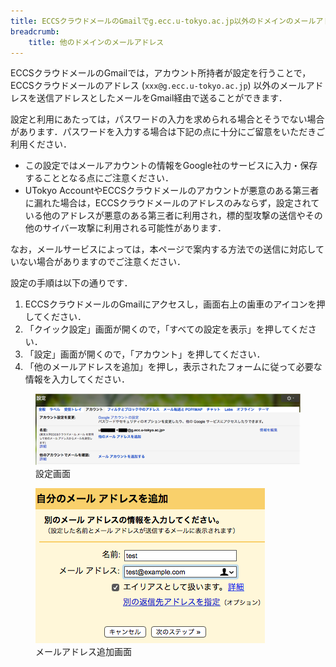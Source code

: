 ```yaml
---
title: ECCSクラウドメールのGmailでg.ecc.u-tokyo.ac.jp以外のドメインのメールアドレスを利用する方法と注意点
breadcrumb:
    title: 他のドメインのメールアドレス
---
```


ECCSクラウドメールのGmailでは，アカウント所持者が設定を行うことで，ECCSクラウドメールのアドレス (`xxx@g.ecc.u-tokyo.ac.jp`) 以外のメールアドレスを送信アドレスとしたメールをGmail経由で送ることができます．

設定と利用にあたっては，パスワードの入力を求められる場合とそうでない場合があります．パスワードを入力する場合は下記の点に十分にご留意をいただきご利用ください．

- この設定ではメールアカウントの情報をGoogle社のサービスに入力・保存することとなる点にご注意ください．
- UTokyo AccountやECCSクラウドメールのアカウントが悪意のある第三者に漏れた場合は，ECCSクラウドメールのアドレスのみならず，設定されている他のアドレスが悪意のある第三者に利用され，標的型攻撃の送信やその他のサイバー攻撃に利用される可能性があります．

なお，メールサービスによっては，本ページで案内する方法での送信に対応していない場合がありますのでご注意ください．

設定の手順は以下の通りです．

1. ECCSクラウドメールのGmailにアクセスし，画面右上の歯車のアイコンを押してください．
1. 「クイック設定」画面が開くので，「すべての設定を表示」を押してください．
1. 「設定」画面が開くので，「アカウント」を押してください．
1. 「他のメールアドレスを追加」を押し，表示されたフォームに従って必要な情報を入力してください．

<figure class="center">
    <img src="./alias-01.png">
    <figcaption>設定画面</figcaption>
</figure>

<figure class="center">
    <img src="./alias-02.png">
    <figcaption>メールアドレス追加画面</figcaption>
</figure>
